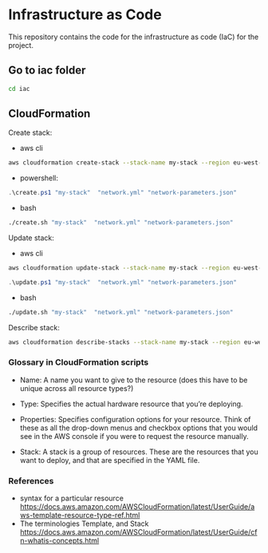 # Infrastructure as Code

This repository contains the code for the infrastructure as code (IaC) for the project.

## Go to iac folder

```sh
cd iac
```

## CloudFormation

Create stack:

- aws cli

```sh
aws cloudformation create-stack --stack-name my-stack --region eu-west-1 --template-body file://network.yml --parameters file://network-parameters.json

```

- powershell:

```powershell
.\create.ps1 "my-stack"  "network.yml" "network-parameters.json"
```

- bash

```sh
./create.sh "my-stack"  "network.yml" "network-parameters.json"
```

Update stack:

- aws cli

```sh
aws cloudformation update-stack --stack-name my-stack --region eu-west-1 --template-body file://network.yml --parameters file://network-parameters.json
```

```powershell
.\update.ps1 "my-stack"  "network.yml" "network-parameters.json"
```

- bash

```sh
./update.sh "my-stack"  "network.yml" "network-parameters.json"
```

Describe stack:

```sh
aws cloudformation describe-stacks --stack-name my-stack --region eu-west-1
```

### Glossary in CloudFormation scripts

- Name: A name you want to give to the resource (does this have to be unique across all resource types?)

- Type: Specifies the actual hardware resource that you’re deploying.

- Properties: Specifies configuration options for your resource. Think of these as all the drop-down menus and checkbox options that you would see in the AWS console if you were to request the resource manually.

- Stack: A stack is a group of resources. These are the resources that you want to deploy, and that are specified in the YAML file.

### References

- syntax for a particular resource <https://docs.aws.amazon.com/AWSCloudFormation/latest/UserGuide/aws-template-resource-type-ref.html>
- The terminologies Template, and Stack <https://docs.aws.amazon.com/AWSCloudFormation/latest/UserGuide/cfn-whatis-concepts.html>
